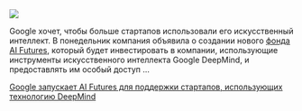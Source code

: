 <!--2025-05-15 14:21:17-->
<div class="yb">
  <div class="rss habr"><img src="https://habrastorage.org/getpro/habr/upload_files/301/e82/b0c/301e82b0c229203468888683fa8dede0.jpg" /><p>Google хочет, чтобы больше стартапов использовали его искусственный интеллект.&nbsp;В понедельник компания объявила о создании нового&nbsp;<a href="https://labs.google/aifuturesfund?ref=maginative.com">фонда AI Futures</a>, который будет инвестировать в компании, использующие инструменты искусственного интеллекта Google DeepMind, и предоставлять им особый доступ ... <p class="titl"><a href="https://habr.com/ru/companies/bothub/news/909766/?utm_source=habrahabr&utm_medium=rss&utm_campaign=909766">Google запускает AI Futures для поддержки стартапов, использующих технологию DeepMind</a></p></div>
</div>
